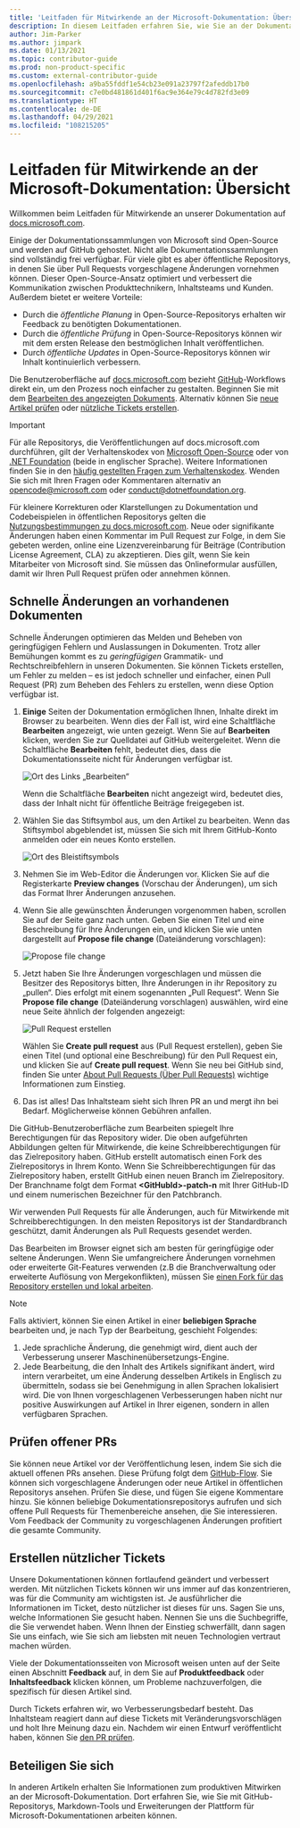 ```yaml
---
title: 'Leitfaden für Mitwirkende an der Microsoft-Dokumentation: Übersicht'
description: In diesem Leitfaden erfahren Sie, wie Sie an der Dokumentationswebsite von Microsoft unter docs.microsoft.com mitwirken können.
author: Jim-Parker
ms.author: jimpark
ms.date: 01/13/2021
ms.topic: contributor-guide
ms.prod: non-product-specific
ms.custom: external-contributor-guide
ms.openlocfilehash: a9ba55fddf1e54cb23e091a23797f2afeddb17b0
ms.sourcegitcommit: c7e0bd481861d401f6ac9e364e79c4d782fd3e09
ms.translationtype: HT
ms.contentlocale: de-DE
ms.lasthandoff: 04/29/2021
ms.locfileid: "108215205"
---
```

# <a name="microsoft-docs-contributor-guide-overview"></a>Leitfaden für Mitwirkende an der Microsoft-Dokumentation: Übersicht

Willkommen beim Leitfaden für Mitwirkende an unserer Dokumentation auf [docs.microsoft.com](https://docs.microsoft.com).

Einige der Dokumentationssammlungen von Microsoft sind Open-Source und werden auf GitHub gehostet. Nicht alle Dokumentationssammlungen sind vollständig frei verfügbar. Für viele gibt es aber öffentliche Repositorys, in denen Sie über Pull Requests vorgeschlagene Änderungen vornehmen können. Dieser Open-Source-Ansatz optimiert und verbessert die Kommunikation zwischen Produkttechnikern, Inhaltsteams und Kunden. Außerdem bietet er weitere Vorteile:

- Durch die _öffentliche Planung_ in Open-Source-Repositorys erhalten wir Feedback zu benötigten Dokumentationen.
- Durch die _öffentliche Prüfung_ in Open-Source-Repositorys können wir mit dem ersten Release den bestmöglichen Inhalt veröffentlichen.
- Durch _öffentliche Updates_ in Open-Source-Repositorys können wir Inhalt kontinuierlich verbessern.

Die Benutzeroberfläche auf [docs.microsoft.com](https://docs.microsoft.com) bezieht [GitHub](https://github.com)-Workflows direkt ein, um den Prozess noch einfacher zu gestalten. Beginnen Sie mit dem [Bearbeiten des angezeigten Dokuments](#quick-edits-to-existing-documents). Alternativ können Sie [neue Artikel prüfen](#review-open-prs) oder [nützliche Tickets erstellen](#create-quality-issues).

> [!IMPORTANT]
> Für alle Repositorys, die Veröffentlichungen auf docs.microsoft.com durchführen, gilt der Verhaltenskodex von [Microsoft Open-Source](https://opensource.microsoft.com/codeofconduct/) oder von [.NET Foundation](https://dotnetfoundation.org/code-of-conduct) (beide in englischer Sprache). Weitere Informationen finden Sie in den [häufig gestellten Fragen zum Verhaltenskodex](https://opensource.microsoft.com/codeofconduct/faq/). Wenden Sie sich mit Ihren Fragen oder Kommentaren alternativ an [opencode@microsoft.com](mailto:opencode@microsoft.com) oder [conduct@dotnetfoundation.org](mailto:conduct@dotnetfoundation.org).<br>
>
> Für kleinere Korrekturen oder Klarstellungen zu Dokumentation und Codebeispielen in öffentlichen Repositorys gelten die [Nutzungsbestimmungen zu docs.microsoft.com](https://docs.microsoft.com/legal/termsofuse). Neue oder signifikante Änderungen haben einen Kommentar im Pull Request zur Folge, in dem Sie gebeten werden, online eine Lizenzvereinbarung für Beiträge (Contribution License Agreement, CLA) zu akzeptieren. Dies gilt, wenn Sie kein Mitarbeiter von Microsoft sind. Sie müssen das Onlineformular ausfüllen, damit wir Ihren Pull Request prüfen oder annehmen können.

## <a name="quick-edits-to-existing-documents"></a>Schnelle Änderungen an vorhandenen Dokumenten

Schnelle Änderungen optimieren das Melden und Beheben von geringfügigen Fehlern und Auslassungen in Dokumenten. Trotz aller Bemühungen kommt es zu _geringfügigen_ Grammatik- und Rechtschreibfehlern in unseren Dokumenten. Sie können Tickets erstellen, um Fehler zu melden – es ist jedoch schneller und einfacher, einen Pull Request (PR) zum Beheben des Fehlers zu erstellen, wenn diese Option verfügbar ist.

1. **Einige** Seiten der Dokumentation ermöglichen Ihnen, Inhalte direkt im Browser zu bearbeiten. Wenn dies der Fall ist, wird eine Schaltfläche **Bearbeiten** angezeigt, wie unten gezeigt. Wenn Sie auf **Bearbeiten** klicken, werden Sie zur Quelldatei auf GitHub weitergeleitet. Wenn die Schaltfläche **Bearbeiten** fehlt, bedeutet dies, dass die Dokumentationsseite nicht für Änderungen verfügbar ist.

   ![Ort des Links „Bearbeiten“](./media/index/edit-article.png)

   Wenn die Schaltfläche **Bearbeiten** nicht angezeigt wird, bedeutet dies, dass der Inhalt nicht für öffentliche Beiträge freigegeben ist.

2. Wählen Sie das Stiftsymbol aus, um den Artikel zu bearbeiten. Wenn das Stiftsymbol abgeblendet ist, müssen Sie sich mit Ihrem GitHub-Konto anmelden oder ein neues Konto erstellen. 

   ![Ort des Bleistiftsymbols](./media/index/edit-icon.png)


3. Nehmen Sie im Web-Editor die Änderungen vor. Klicken Sie auf die Registerkarte **Preview changes** (Vorschau der Änderungen), um sich das Format Ihrer Änderungen anzusehen.

4. Wenn Sie alle gewünschten Änderungen vorgenommen haben, scrollen Sie auf der Seite ganz nach unten. Geben Sie einen Titel und eine Beschreibung für Ihre Änderungen ein, und klicken Sie wie unten dargestellt auf **Propose file change** (Dateiänderung vorschlagen):

   ![Propose file change](./media/index/submit-pull-request.png)

5. Jetzt haben Sie Ihre Änderungen vorgeschlagen und müssen die Besitzer des Repositorys bitten, Ihre Änderungen in ihr Repository zu „pullen“. Dies erfolgt mit einem sogenannten „Pull Request“. Wenn Sie **Propose file change** (Dateiänderung vorschlagen) auswählen, wird eine neue Seite ähnlich der folgenden angezeigt:

   ![Pull Request erstellen](media/index/create-pull-request.png)

   Wählen Sie **Create pull request** aus (Pull Request erstellen), geben Sie einen Titel (und optional eine Beschreibung) für den Pull Request ein, und klicken Sie auf **Create pull request**. Wenn Sie neu bei GitHub sind, finden Sie unter [About Pull Requests (Über Pull Requests)](https://help.github.com/en/articles/about-pull-requests) wichtige Informationen zum Einstieg.

6. Das ist alles! Das Inhaltsteam sieht sich Ihren PR an und mergt ihn bei Bedarf. Möglicherweise können Gebühren anfallen.

Die GitHub-Benutzeroberfläche zum Bearbeiten spiegelt Ihre Berechtigungen für das Repository wider. Die oben aufgeführten Abbildungen gelten für Mitwirkende, die keine Schreibberechtigungen für das Zielrepository haben. GitHub erstellt automatisch einen Fork des Zielrepositorys in Ihrem Konto. Wenn Sie Schreibberechtigungen für das Zielrepository haben, erstellt GitHub einen neuen Branch im Zielrepository. Der Branchname folgt dem Format **\<GitHubId\>-patch-n** mit Ihrer GitHub-ID und einem numerischen Bezeichner für den Patchbranch.

Wir verwenden Pull Requests für alle Änderungen, auch für Mitwirkende mit Schreibberechtigungen. In den meisten Repositorys ist der Standardbranch geschützt, damit Änderungen als Pull Requests gesendet werden.

Das Bearbeiten im Browser eignet sich am besten für geringfügige oder seltene Änderungen. Wenn Sie umfangreichere Änderungen vornehmen oder erweiterte Git-Features verwenden (z.B die Branchverwaltung oder erweiterte Auflösung von Mergekonflikten), müssen Sie [einen Fork für das Repository erstellen und lokal arbeiten](how-to-write-workflows-major.md).

> [!NOTE]
> Falls aktiviert, können Sie einen Artikel in einer **beliebigen Sprache** bearbeiten und, je nach Typ der Bearbeitung, geschieht Folgendes:
> 1. Jede sprachliche Änderung, die genehmigt wird, dient auch der Verbesserung unserer Maschinenübersetzungs-Engine.
> 2. Jede Bearbeitung, die den Inhalt des Artikels signifikant ändert, wird intern verarbeitet, um eine Änderung desselben Artikels in Englisch zu übermitteln, sodass sie bei Genehmigung in allen Sprachen lokalisiert wird.
> Die von Ihnen vorgeschlagenen Verbesserungen haben nicht nur positive Auswirkungen auf Artikel in Ihrer eigenen, sondern in allen verfügbaren Sprachen.

## <a name="review-open-prs"></a>Prüfen offener PRs

Sie können neue Artikel vor der Veröffentlichung lesen, indem Sie sich die aktuell offenen PRs ansehen. Diese Prüfung folgt dem [GitHub-Flow](https://guides.github.com/introduction/flow/). Sie können sich vorgeschlagene Änderungen oder neue Artikel in öffentlichen Repositorys ansehen. Prüfen Sie diese, und fügen Sie eigene Kommentare hinzu. Sie können beliebige Dokumentationsrepositorys aufrufen und sich offene Pull Requests für Themenbereiche ansehen, die Sie interessieren. Vom Feedback der Community zu vorgeschlagenen Änderungen profitiert die gesamte Community.

## <a name="create-quality-issues"></a>Erstellen nützlicher Tickets

Unsere Dokumentationen können fortlaufend geändert und verbessert werden. Mit nützlichen Tickets können wir uns immer auf das konzentrieren, was für die Community am wichtigsten ist. Je ausführlicher die Informationen im Ticket, desto nützlicher ist dieses für uns. Sagen Sie uns, welche Informationen Sie gesucht haben. Nennen Sie uns die Suchbegriffe, die Sie verwendet haben. Wenn Ihnen der Einstieg schwerfällt, dann sagen Sie uns einfach, wie Sie sich am liebsten mit neuen Technologien vertraut machen würden.

Viele der Dokumentationsseiten von Microsoft weisen unten auf der Seite einen Abschnitt **Feedback** auf, in dem Sie auf **Produktfeedback** oder **Inhaltsfeedback** klicken können, um Probleme nachzuverfolgen, die spezifisch für diesen Artikel sind.

Durch Tickets erfahren wir, wo Verbesserungsbedarf besteht. Das Inhaltsteam reagiert dann auf diese Tickets mit Veränderungsvorschlägen und holt Ihre Meinung dazu ein. Nachdem wir einen Entwurf veröffentlicht haben, können Sie [den PR prüfen](#review-open-prs).

## <a name="get-more-involved"></a>Beteiligen Sie sich

In anderen Artikeln erhalten Sie Informationen zum produktiven Mitwirken an der Microsoft-Dokumentation. Dort erfahren Sie, wie Sie mit GitHub-Repositorys, Markdown-Tools und Erweiterungen der Plattform für Microsoft-Dokumentationen arbeiten können.
